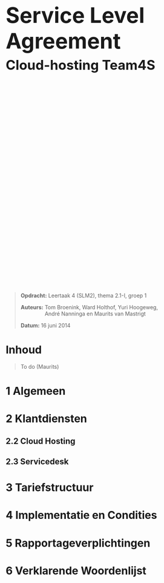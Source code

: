 <h1 style="font-size:4em">Service Level Agreement</h1>
<h2 style="font-size:2.5em;margin:-30px 0 580px">Cloud-hosting Team4S</h2>

> __Opdracht:__ Leertaak 4 (SLM2), thema 2.1-I, groep 1
>
> __Auteurs:__ <span style="display:inline-block;vertical-align:top">Tom Broenink, Ward Holthof, Yuri Hoogeweg,<br/>André Nanninga en Maurits van Mastrigt</span>
>
> __Datum:__ 16 juni 2014

# Inhoud

> To do (Maurits)

# 1 Algemeen

<!-- @include Algemeen/Begripsbepaling.md -->
<!-- @include Algemeen/Inleiding.md -->
<!-- @include Algemeen/Beschrijving van de Dienstverlening.md -->
<!-- @include Algemeen/Continuiteit van de Cloud-dienstverlening.md -->
<!-- @include Algemeen/Prioriteitbepaling.md -->
<!-- @include Algemeen/Aansprakelijkheid.md -->

# 2 Klantdiensten

## 2.2 Cloud Hosting

<!-- @include Klantdiensten/Cloud Hosting/Definitie.md -->
<!-- @include Klantdiensten/Cloud Hosting/Service Levels.md -->
<!-- @include Klantdiensten/Cloud Hosting/Risicoanalyse.md -->
<!-- @include Klantdiensten/Cloud Hosting/Capaciteitsplanning.md -->

## 2.3 Servicedesk

<!-- @include Klantdiensten/Servicedesk/Definitie.md -->
<!-- @include Klantdiensten/Servicedesk/Service Levels.md -->
<!-- @include Klantdiensten/Servicedesk/Risicoanalyse.md -->
<!-- @include Klantdiensten/Servicedesk/Capaciteitsplanning.md -->

# 3 Tariefstructuur

<!-- @include Tariefstructuur/Eenmalige Kosten.md -->
<!-- @include Tariefstructuur/Structurele Kosten.md -->
<!-- @include Tariefstructuur/Servicedeskondersteuning.md -->
<!-- @include Tariefstructuur/Niveau's van Dienstverlening.md -->

# 4 Implementatie en Condities

<!-- @include Implementatie en Condities/Eisen aan Infrastructuur.md -->
<!-- @include Implementatie en Condities/Geschatte Opleverdatum.md -->
<!-- @include Implementatie en Condities/Proefperiode.md -->
<!-- @include Implementatie en Condities/Bonus en Malus.md -->

# 5 Rapportageverplichtingen

<!-- @include Rapportageverplichtingen/Service Review.md -->
<!-- @include Rapportageverplichtingen/Proefperiode Rapportage.md -->

# 6 Verklarende Woordenlijst

<!-- @include Verklarende Woordenlijst/Verklarende Woordenlijst.md -->
